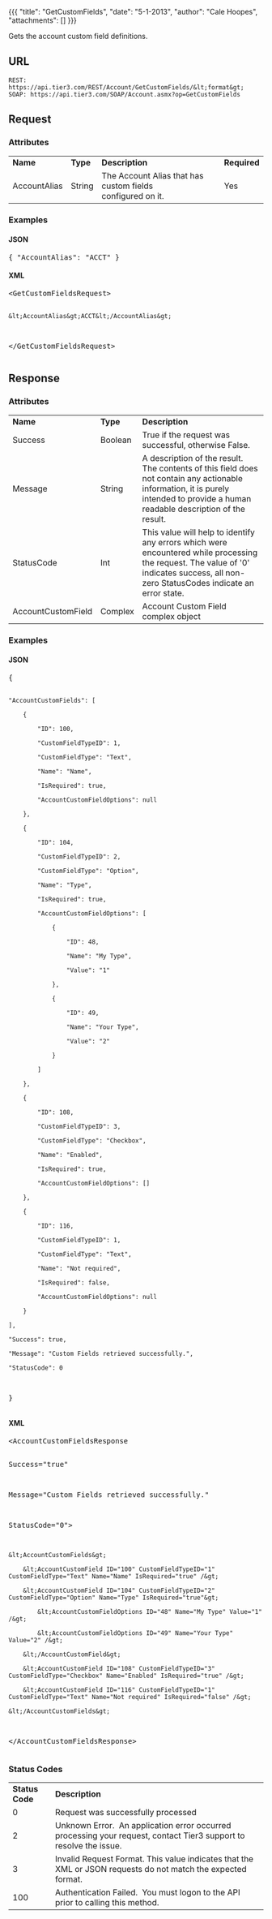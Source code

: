 {{{
  "title": "GetCustomFields",
  "date": "5-1-2013",
  "author": "Cale Hoopes",
  "attachments": []
}}}

Gets the account custom field definitions.

## URL

    REST: https://api.tier3.com/REST/Account/GetCustomFields/&lt;format&gt;
    SOAP: https://api.tier3.com/SOAP/Account.asmx?op=GetCustomFields

## Request
### Attributes

<table>
  <tbody>
    <tr>
      <td><strong>Name</strong>
      </td>
      <td><strong>Type</strong>
      </td>
      <td><strong>Description</strong>
      </td>
      <td><strong>Required</strong>
      </td>
    </tr>
    <tr>
      <td>AccountAlias</td>
      <td>String</td>
      <td>The Account Alias that has custom fields
        <br />configured on it.</td>
      <td>Yes</td>
    </tr>
  </tbody>
</table>

### Examples

<h4>JSON</h4>
<pre>{ "AccountAlias": "ACCT" }</pre>

<h4>XML</h4>
<pre>&lt;GetCustomFieldsRequest&gt;

    &lt;AccountAlias&gt;ACCT&lt;/AccountAlias&gt;

&lt;/GetCustomFieldsRequest&gt;</pre> 

## Response
### Attributes
<table>
  <tbody>
    <tr>
      <td><strong>Name</strong>
      </td>
      <td><strong>Type</strong>
      </td>
      <td><strong>Description</strong>
      </td>
    </tr>
    <tr>
      <td>Success</td>
      <td>Boolean</td>
      <td>True if the request was successful, otherwise False.</td>
    </tr>
    <tr>
      <td>Message</td>
      <td>String</td>
      <td>A description of the result. The contents of this field does not contain any actionable information, it is purely intended to provide a human readable description of the result.</td>
    </tr>
    <tr>
      <td>StatusCode</td>
      <td>Int</td>
      <td>This value will help to identify any errors which were encountered while processing the request. The value of '0' indicates success, all non-zero StatusCodes indicate an error state.</td>
    </tr>
    <tr>
      <td>AccountCustomField</td>
      <td>Complex</td>
      <td>Account Custom Field complex object</td>
    </tr>
  </tbody>
</table>

### Examples

<h4>JSON</h4>
<pre>{

    "AccountCustomFields": [

        {

            "ID": 100,

            "CustomFieldTypeID": 1,

            "CustomFieldType": "Text",

            "Name": "Name",

            "IsRequired": true,

            "AccountCustomFieldOptions": null

        },

        {

            "ID": 104,

            "CustomFieldTypeID": 2,

            "CustomFieldType": "Option",

            "Name": "Type",

            "IsRequired": true,

            "AccountCustomFieldOptions": [

                {

                    "ID": 48,

                    "Name": "My Type",

                    "Value": "1"

                },

                {

                    "ID": 49,

                    "Name": "Your Type",

                    "Value": "2"

                }

            ]

        },

        {

            "ID": 108,

            "CustomFieldTypeID": 3,

            "CustomFieldType": "Checkbox",

            "Name": "Enabled",

            "IsRequired": true,

            "AccountCustomFieldOptions": []

        },

        {

            "ID": 116,

            "CustomFieldTypeID": 1,

            "CustomFieldType": "Text",

            "Name": "Not required",

            "IsRequired": false,

            "AccountCustomFieldOptions": null

        }

    ],

    "Success": true,

    "Message": "Custom Fields retrieved successfully.",

    "StatusCode": 0

}
</pre>

<h4>XML</h4>
<pre>&lt;AccountCustomFieldsResponse 

  Success="true"

  Message="Custom Fields retrieved successfully."

  StatusCode="0"&gt;

    &lt;AccountCustomFields&gt;

        &lt;AccountCustomField ID="100" CustomFieldTypeID="1" CustomFieldType="Text" Name="Name" IsRequired="true" /&gt;

        &lt;AccountCustomField ID="104" CustomFieldTypeID="2" CustomFieldType="Option" Name="Type" IsRequired="true"&gt;

            &lt;AccountCustomFieldOptions ID="48" Name="My Type" Value="1" /&gt;

            &lt;AccountCustomFieldOptions ID="49" Name="Your Type" Value="2" /&gt;

        &lt;/AccountCustomField&gt;

        &lt;AccountCustomField ID="108" CustomFieldTypeID="3" CustomFieldType="Checkbox" Name="Enabled" IsRequired="true" /&gt;

        &lt;AccountCustomField ID="116" CustomFieldTypeID="1" CustomFieldType="Text" Name="Not required" IsRequired="false" /&gt;

    &lt;/AccountCustomFields&gt;

&lt;/AccountCustomFieldsResponse&gt;
</pre>

### Status Codes
<table>
  <tbody>
    <tr>
      <td><strong>Status Code</strong>
      </td>
      <td><strong>Description</strong>
      </td>
    </tr>
    <tr>
      <td>0</td>
      <td>Request was successfully processed</td>
    </tr>
    <tr>
      <td>2</td>
      <td>Unknown Error. &nbsp;An application error occurred processing your request, contact Tier3 support to resolve the issue.</td>
    </tr>
    <tr>
      <td>3</td>
      <td>Invalid Request Format. This value indicates that the XML or JSON requests do not match the expected format.</td>
    </tr>
    <tr>
      <td>100</td>
      <td>Authentication Failed. &nbsp;You must logon to the API prior to calling this method.</td>
    </tr>
  </tbody>
</table>